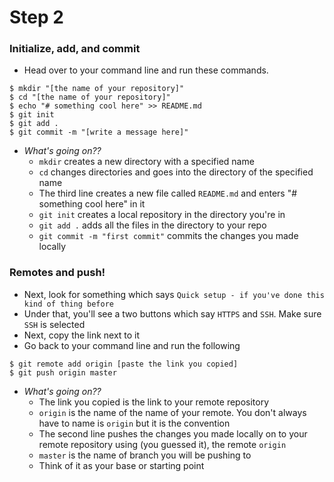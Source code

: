 # Step 2

### Initialize, add, and commit
- Head over to your command line and run these commands.
```
$ mkdir "[the name of your repository]"
$ cd "[the name of your repository]"
$ echo "# something cool here" >> README.md
$ git init
$ git add .
$ git commit -m "[write a message here]"
```
- *What's going on??*
  - `mkdir` creates a new directory with a specified name
  - `cd` changes directories and goes into the directory of the specified name
  - The third line creates a new file called `README.md` and enters "# something cool here" in it
  - `git init` creates a local repository in the directory you're in
  - `git add .` adds all the files in the directory to your repo
  - `git commit -m "first commit"` commits the changes you made locally

### Remotes and push!
- Next, look for something which says `Quick setup - if you've done this kind of thing before` 
- Under that, you'll see a two buttons which say `HTTPS` and `SSH`. Make sure `SSH` is selected
- Next, copy the link next to it
- Go back to your command line and run the following
```
$ git remote add origin [paste the link you copied]
$ git push origin master
```
- *What's going on??*
  - The link you copied is the link to your remote repository
  - `origin` is the name of the name of your remote. You don't always have to name is `origin` but it is the convention
  - The second line pushes the changes you made locally on to your remote repository using (you guessed it), the remote `origin`
  - `master` is the name of branch you will be pushing to
  - Think of it as your base or starting point
